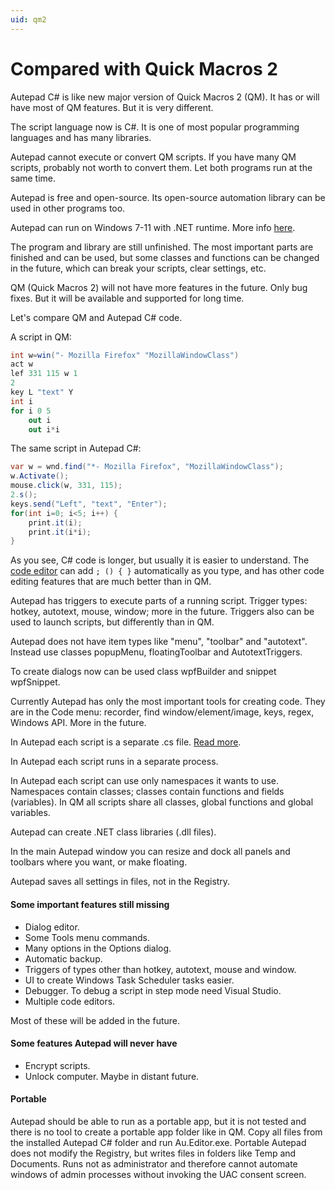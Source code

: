 ```yaml
---
uid: qm2
---
```


# Compared with Quick Macros 2
Autepad C# is like new major version of Quick Macros 2 (QM). It has or will have most of QM features. But it is very different.

The script language now is C#. It is one of most popular programming languages and has many libraries.

Autepad cannot execute or convert QM scripts. If you have many QM scripts, probably not worth to convert them. Let both programs run at the same time.

Autepad is free and open-source. Its open-source automation library can be used in other programs too.

Autepad can run on Windows 7-11 with .NET runtime. More info [here](xref:index).

The program and library are still unfinished. The most important parts are finished and can be used, but some classes and functions can be changed in the future, which can break your scripts, clear settings, etc.

QM (Quick Macros 2) will not have more features in the future. Only bug fixes. But it will be available and supported for long time.

Let's compare QM and Autepad C# code.

A script in QM:
```csharp
int w=win("- Mozilla Firefox" "MozillaWindowClass")
act w
lef 331 115 w 1
2
key L "text" Y
int i
for i 0 5
	out i
	out i*i
```

The same script in Autepad C#:
```csharp
var w = wnd.find("*- Mozilla Firefox", "MozillaWindowClass");
w.Activate();
mouse.click(w, 331, 115);
2.s();
keys.send("Left", "text", "Enter");
for(int i=0; i<5; i++) {
	print.it(i);
	print.it(i*i);
}
```

As you see, C# code is longer, but usually it is easier to understand. The [code editor](xref:code_editor) can add `; () { }` automatically as you type, and has other code editing features that are much better than in QM.

Autepad has triggers to execute parts of a running script. Trigger types: hotkey, autotext, mouse, window; more in the future. Triggers also can be used to launch scripts, but differently than in QM.

Autepad does not have item types like "menu", "toolbar" and "autotext". Instead use classes popupMenu, floatingToolbar and AutotextTriggers.

To create dialogs now can be used class wpfBuilder and snippet wpfSnippet.

Currently Autepad has only the most important tools for creating code. They are in the Code menu: recorder, find window/element/image, keys, regex, Windows API. More in the future.

In Autepad each script is a separate .cs file. [Read more](xref:Autepad).

In Autepad each script runs in a separate process.

In Autepad each script can use only namespaces it wants to use. Namespaces contain classes; classes contain functions and fields (variables). In QM all scripts share all classes, global functions and global variables.

Autepad can create .NET class libraries (.dll files).

In the main Autepad window you can resize and dock all panels and toolbars where you want, or make floating.

Autepad saves all settings in files, not in the Registry.

#### Some important features still missing
- Dialog editor.
- Some Tools menu commands.
- Many options in the Options dialog.
- Automatic backup.
- Triggers of types other than hotkey, autotext, mouse and window.
- UI to create Windows Task Scheduler tasks easier.
- Debugger. To debug a script in step mode need Visual Studio.
- Multiple code editors.

Most of these will be added in the future.

#### Some features Autepad will never have
- Encrypt scripts.
- Unlock computer. Maybe in distant future.

#### Portable
Autepad should be able to run as a portable app, but it is not tested and there is no tool to create a portable app folder like in QM. Copy all files from the installed Autepad C# folder and run Au.Editor.exe. Portable Autepad does not modify the Registry, but writes files in folders like Temp and Documents. Runs not as administrator and therefore cannot automate windows of admin processes without invoking the UAC consent screen.
